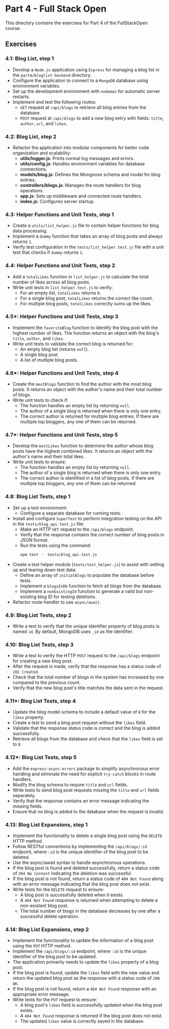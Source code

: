 # Part 4 - Full Stack Open

This directory contains the exercises for Part 4 of the FullStackOpen course.

## Exercises

### 4.1: Blog List, step 1
- Develop a `Node.js` application using `Express` for managing a blog list in the `part4/bloglist-backend` directory.
- Configure the application to connect to a `MongoDB` database using environment variables.
- Set up the development environment with `nodemon` for automatic server restarts.
- Implement and test the following routes:
  - `GET` request at `/api/blogs` to retrieve all blog entries from the database.
  - `POST` request at `/api/blogs` to add a new blog entry with fields: `title`, `author`, `url`, and `likes`.

### 4.2: Blog List, step 2
- Refactor the application into modular components for better code organization and scalability:
  - **utils/logger.js**: Prints normal log messages and errors.
  - **utils/config.js**: Handles environment variables for database connections.
  - **models/blog.js**: Defines the Mongoose schema and model for blog entries.
  - **controllers/blogs.js**: Manages the route handlers for blog operations.
  - **app.js**: Sets up middleware and connected route handlers.
  - **index.js**: Configures server startup.

### 4.3: Helper Functions and Unit Tests, step 1
- Create a `utils/list_helper.js` file to contain helper functions for blog data processing.
- Implement a `dummy` function that takes an array of blog posts and always returns `1`.  
- Verify test configuration in the `tests/list_helper.test.js` file with a unit test that checks if `dummy` returns `1`.

### 4.4: Helper Functions and Unit Tests, step 2
- Add a `totalLikes` function in `list_helper.js` to calculate the total number of likes across all blog posts.  
- Write unit tests in `list_helper.test.js` to verify:
  - For an empty list, `totalLikes` returns `0`.
  - For a single blog post, `totalLikes` returns the correct like count.
  - For multiple blog posts, `totalLikes` correctly sums up the likes.

### 4.5\*: Helper Functions and Unit Tests, step 3
- Implement the `favoriteBlog` function to identify the blog post with the highest number of likes. The function returns an object with the blog's `title`, `author`, and `likes`.  
- Write unit tests to validate the correct blog is returned for:
  - An empty blog list (returns `null`).
  - A single blog post.
  - A list of multiple blog posts.

### 4.6\*: Helper Functions and Unit Tests, step 4
- Create the `mostBlogs` function to find the author with the most blog posts. It returns an object with the author's name and their total number of blogs.  
- Write unit tests to check if:
  - The function handles an empty list by returning `null`.
  - The author of a single blog is returned when there is only one entry.
  - The correct author is returned for multiple blog entries. If there are multiple top bloggers, any one of them can be returned.

### 4.7\*: Helper Functions and Unit Tests, step 5
- Develop the `mostLikes` function to determine the author whose blog posts have the highest combined likes. It returns an object with the author's name and their total likes.  
- Write unit tests to ensure:
  - The function handles an empty list by returning `null`.
  - The author of a single blog is returned when there is only one entry.
  - The correct author is identified in a list of blog posts. If there are multiple top bloggers, any one of them can be returned.

### 4.8: Blog List Tests, step 1
- Set up a test environment:
  - Configure a separate database for running tests.
- Install and configure `SuperTest` to perform integration testing on the API in the `tests/blog_api.test.js` file:
  - Make an HTTP `GET` request to the `/api/blogs` endpoint.
  - Verify that the response contains the correct number of blog posts in JSON format.
  - Run the tests using the command:
	  ```bash
	  npm test -- tests/blog_api.test.js
	  ```
- Create a test helper module (`tests/test_helper.js`) to assist with setting up and tearing down test data:
  - Define an array of `initialBlogs` to populate the database before tests.
  - Implement a `blogsInDb` function to fetch all blogs from the database.
  - Implement a `nonExistingId` function to generate a valid but non-existing blog ID for testing deletions.
- Refactor route handler to use `async/await`.

### 4.9: Blog List Tests, step 2
- Write a test to verify that the unique identifier property of blog posts is named `id`. By default, MongoDB uses `_id` as the identifier.

### 4.10: Blog List Tests, step 3
- Write a test to verify the HTTP `POST` request to the `/api/blogs` endpoint for creating a new blog post.
- After the request is made, verify that the response has a status code of `201 Created`.
- Check that the total number of blogs in the system has increased by one compared to the previous count.
- Verify that the new blog post's title matches the data sent in the request.

### 4.11\*: Blog List Tests, step 4
- Update the blog model schema to include a default value of `0` for the `likes` property.
- Create a test to send a blog post request without the `likes` field.  
- Validate that the response status code is correct and the blog is added successfully.  
- Retrieve all blogs from the database and check that the `likes` field is set to `0`.  

### 4.12\*: Blog List Tests, step 5
- Add the `express-async-errors` package to simplify asynchronous error handling and eliminate the need for explicit `try-catch` blocks in route handlers.
- Modify the blog schema to require `title` and `url` fields.
- Write tests to send blog post requests missing the `title` and `url` fields separately.
- Verify that the response contains an error message indicating the missing fields.
- Ensure that no blog is added to the database when the request is invalid.

### 4.13: Blog List Expansions, step 1
- Implement the functionality to delete a single blog post using the `DELETE` HTTP method.
- Follow RESTful conventions by implementing the `/api/blogs/:id` endpoint, where `:id` is the unique identifier of the blog post to be deleted.
- Use the async/await syntax to handle asynchronous operations.
- If the blog post is found and deleted successfully, return a status code of `204 No Content` indicating the deletion was successful.
- If the blog post is not found, return a status code of `404 Not Found` along with an error message indicating that the blog post does not exist.
- Write tests for the `DELETE` request to ensure:
  - A blog post is successfully deleted when it exists.
  - A `404 Not Found` response is returned when attempting to delete a non-existent blog post.
  - The total number of blogs in the database decreases by one after a successful delete operation.

### 4.14: Blog List Expansions, step 2
- Implement the functionality to update the information of a blog post using the `PUT` HTTP method.
- Implement the `/api/blogs/:id` endpoint, where `:id` is the unique identifier of the blog post to be updated.
- The application primarily needs to update the `likes` property of a blog post.
- If the blog post is found, update the `likes` field with the new value and return the updated blog post as the response with a status code of `200 OK`.
- If the blog post is not found, return a `404 Not Found` response with an appropriate error message.
- Write tests for the `PUT` request to ensure:
  - A blog post's `likes` field is successfully updated when the blog post exists.
  - A `404 Not Found` response is returned if the blog post does not exist.
  - The updated `likes` value is correctly saved in the database.
